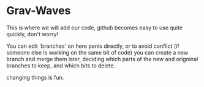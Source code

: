 # Grav-Waves
This is where we will add our code, github becomes easy to use quite quickly, don't worry!

You can edit 'branches' on here penis directly, or to avoid conflict (if someone else is working on the same bit of code) you can create a new branch and merge them later, deciding which parts of the new and origninal branches to keep, and which bits to delete.

changing things is fun.
